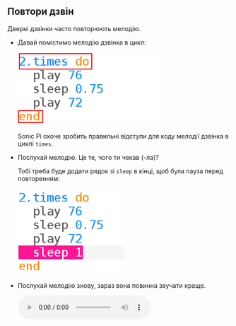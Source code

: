 ## Повтори дзвін

Дверні дзвінки часто повторюють мелодію.

+ Давай помістимо мелодію дзвінка в цикл:
    
    ![знімок екрана](images/tune-times.png)
    
    Sonic Pi охоче зробить правильні відступи для коду мелодії дзвінка в циклі `times`.

+ Послухай мелодію. Це те, чого ти чекав (-ла)?
    
    Тобі треба буде додати рядок зі `sleep` в кінці, щоб була пауза перед повторенням:
    
    ![знімок екрана](images/tune-sleep2.png)

+ Послухай мелодію знову, зараз вона повинна звучати краще.
    
    <div id="audio-preview" class="pdf-hidden">
      <audio controls preload> <source src="resources/doorbell-2.mp3" type="audio/mpeg"> Твій браузер не підтримує елемент <code>audio</code>. </audio>
    </div>
